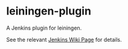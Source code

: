 leiningen-plugin
================

A Jenkins plugin for leiningen.

See the relevant [Jenkins Wiki Page](http://wiki.jenkins-ci.org/display/JENKINS/Leiningen+Plugin) for details.